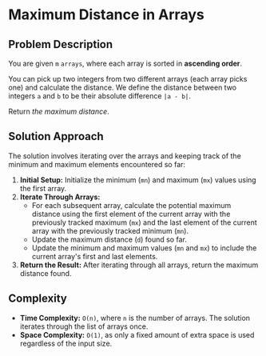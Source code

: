 # Maximum Distance in Arrays

## Problem Description

You are given `m` `arrays`, where each array is sorted in **ascending order**.

You can pick up two integers from two different arrays (each array picks one) and calculate the distance. We define the distance between two integers `a` and `b` to be their absolute difference `|a - b|`.

Return *the maximum distance*.

## Solution Approach

The solution involves iterating over the arrays and keeping track of the minimum and maximum elements encountered so far:

1. **Initial Setup:** Initialize the minimum (`mn`) and maximum (`mx`) values using the first array.
2. **Iterate Through Arrays:**
    - For each subsequent array, calculate the potential maximum distance using the first element of the current array with the previously tracked maximum (`mx`) and the last element of the current array with the previously tracked minimum (`mn`).
    - Update the maximum distance (`d`) found so far.
    - Update the minimum and maximum values (`mn` and `mx`) to include the current array's first and last elements.
3. **Return the Result:** After iterating through all arrays, return the maximum distance found.

## Complexity

- **Time Complexity:** `O(n)`, where `n` is the number of arrays. The solution iterates through the list of arrays once.
- **Space Complexity:** `O(1)`, as only a fixed amount of extra space is used regardless of the input size.
